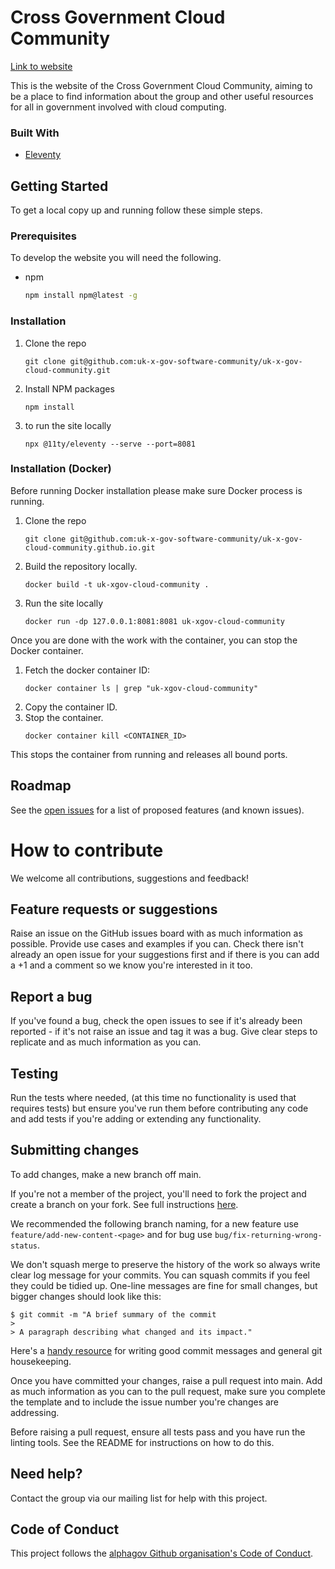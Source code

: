 

# Cross Government Cloud Community

[Link to website ](https://uk-x-gov-software-community.github.io/uk-x-gov-cloud-community/)

This is the website of the Cross Government Cloud Community, aiming to be a place to find information about the group and other useful resources for all in government involved with cloud computing. 


### Built With

* [Eleventy](https://github.com/11ty/eleventy)



<!-- GETTING STARTED -->
## Getting Started

To get a local copy up and running follow these simple steps.

### Prerequisites

To develop the website you will need the following.
* npm
  ```sh
  npm install npm@latest -g
  ```

### Installation

1. Clone the repo
   ```
   git clone git@github.com:uk-x-gov-software-community/uk-x-gov-cloud-community.git
   ```
2. Install NPM packages
   ```
   npm install
   ```
3. to run the site locally 
   ```
   npx @11ty/eleventy --serve --port=8081
   ```

### Installation (Docker)

Before running Docker installation please make sure Docker process is running.

1. Clone the repo
   ```
   git clone git@github.com:uk-x-gov-software-community/uk-x-gov-cloud-community.github.io.git
   ```
2. Build the repository locally.
   ```
   docker build -t uk-xgov-cloud-community .
   ```
3. Run the site locally
   ```
   docker run -dp 127.0.0.1:8081:8081 uk-xgov-cloud-community
   ```

Once you are done with the work with the container, you can stop the Docker container.

1. Fetch the docker container ID:
   ```
   docker container ls | grep "uk-xgov-cloud-community"
   ```
2. Copy the container ID.
3. Stop the container.
   ```
   docker container kill <CONTAINER_ID>
   ```

This stops the container from running and releases all bound ports.

<!-- ROADMAP -->
## Roadmap

See the [open issues](https://github.com/uk-x-gov-software-community/uk-x-gov-cloud-community/issues) for a list of proposed features (and known issues).



<!-- CONTRIBUTING -->
# How to contribute

We welcome all contributions, suggestions and feedback!

## Feature requests or suggestions

Raise an issue on the GitHub issues board with as much information as possible. Provide use cases and examples if you can. Check there isn't already an open issue for your suggestions first and if there is you can add a +1 and a comment so we know you're interested in it too.

## Report a bug

If you've found a bug, check the open issues to see if it's already been reported - if it's not raise an issue and tag it was a bug. Give clear steps to replicate and as much information as you can.

## Testing

Run the tests where needed, (at this time no functionality is used that requires tests) but ensure you've run them before contributing any code and add tests if you're adding or extending any functionality.

## Submitting changes

To add changes, make a new branch off main.

If you're not a member of the project, you'll need to fork the project and create a branch on your fork. See full instructions [here](https://docs.github.com/en/free-pro-team@latest/github/collaborating-with-issues-and-pull-requests/working-with-forks).

We recommended the following branch naming, for a new feature use `feature/add-new-content-<page>` and for bug use `bug/fix-returning-wrong-status`.

We don't squash merge to preserve the history of the work so always write clear log message for your commits. You can squash commits if you feel they could be tidied up. One-line messages are fine for small changes, but bigger changes should look like this:

    $ git commit -m "A brief summary of the commit
    > 
    > A paragraph describing what changed and its impact."

Here's a [handy resource](https://github.com/alphagov/styleguides/blob/master/git.md) for writing good commit messages and general git housekeeping.

Once you have committed your changes, raise a pull request into main. Add as much information as you can to the pull request, make sure you complete the template and to include the issue number you're changes are addressing.

Before raising a pull request, ensure all tests pass and you have run the linting tools. See the README for instructions on how to do this.

## Need help?

Contact the group via our mailing list for help with this project.

## Code of Conduct

This project follows the [alphagov Github organisation's Code of Conduct](https://github.com/alphagov/.github/blob/master/CODE_OF_CONDUCT.md).
